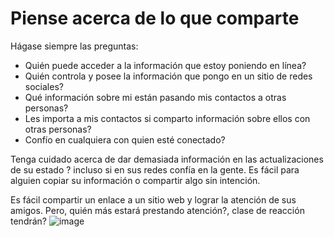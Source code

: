 [Title]: # (Piense acerca de lo que comparte)
[Order]: # (4)

# Piense acerca de lo que comparte

Hágase siempre las preguntas:

*   Quién puede acceder a la información que estoy poniendo en línea?
*   Quién controla y posee la información que pongo en un sitio de redes sociales?
*   Qué información sobre mi están pasando mis contactos a otras personas?
*   Les importa a mis contactos si comparto información sobre ellos con otras personas?
*   Confío en cualquiera con quien esté conectado?

Tenga cuidado acerca de dar demasiada información en las actualizaciones de su estado ? incluso si en sus redes confía en la gente. Es fácil para alguien copiar su información o compartir algo sin intención.

Es fácil compartir un enlace a un sitio web y lograr la atención de sus amigos. Pero, quién más estará prestando atención?,  clase de reacción tendrán?
![image](socialb3.png)
